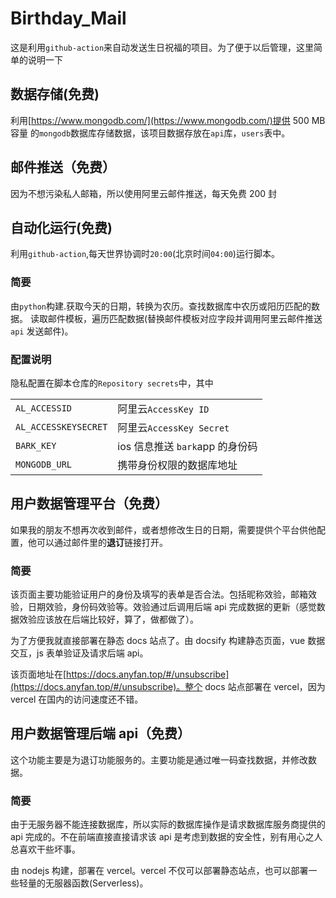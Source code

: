 # Birthday_Mail

这是利用`github-action`来自动发送生日祝福的项目。为了便于以后管理，这里简单的说明一下

## 数据存储(免费)

利用[https://www.mongodb.com/](https://www.mongodb.com/)提供 500 MB 容量 的`mongodb`数据库存储数据，该项目数据存放在`api`库，`users`表中。

## 邮件推送（免费）

因为不想污染私人邮箱，所以使用阿里云邮件推送，每天免费 200 封

## 自动化运行(免费)

利用`github-action`,每天世界协调时`20:00`(北京时间`04:00`)运行脚本。

### 简要

由`python`构建.获取今天的日期，转换为农历。查找数据库中农历或阳历匹配的数据。
读取邮件模板，遍历匹配数据(替换邮件模板对应字段并调用阿里云邮件推送 `api` 发送邮件)。

### 配置说明

隐私配置在脚本仓库的`Repository secrets`中，其中

|                      |                                 |
| -------------------- | ------------------------------- |
| `AL_ACCESSID`        | 阿里云`AccessKey ID`            |
| `AL_ACCESSKEYSECRET` | 阿里云`AccessKey Secret`        |
| `BARK_KEY`           | ios 信息推送 `bark`app 的身份码 |
| `MONGODB_URL`        | 携带身份权限的数据库地址        |

## 用户数据管理平台（免费）

如果我的朋友不想再次收到邮件，或者想修改生日的日期，需要提供个平台供他配置，他可以通过邮件里的**退订**链接打开。

### 简要

该页面主要功能验证用户的身份及填写的表单是否合法。包括昵称效验，邮箱效验，日期效验，身份码效验等。效验通过后调用后端 api 完成数据的更新（感觉数据效验应该放在后端比较好，算了，做都做了）。

为了方便我就直接部署在静态 docs 站点了。由 docsify 构建静态页面，vue 数据交互，js 表单验证及请求后端 api。

该页面地址在[https://docs.anyfan.top/#/unsubscribe](https://docs.anyfan.top/#/unsubscribe)。整个 docs 站点部署在 vercel，因为 vercel 在国内的访问速度还不错。

## 用户数据管理后端 api（免费）

这个功能主要是为退订功能服务的。主要功能是通过唯一码查找数据，并修改数据。

### 简要

由于无服务器不能连接数据库，所以实际的数据库操作是请求数据库服务商提供的 api 完成的。不在前端直接直接请求该 api 是考虑到数据的安全性，别有用心之人总喜欢干些坏事。

由 nodejs 构建，部署在 vercel。vercel 不仅可以部署静态站点，也可以部署一些轻量的无服器函数(Serverless)。
